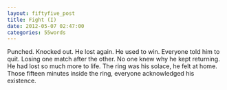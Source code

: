 ```yaml
---
layout: fiftyfive_post
title: Fight (I)
date: 2012-05-07 02:47:00
categories: 55words
---
```


Punched. Knocked out. He lost again. He used to win. Everyone told him to quit. Losing one match after the other. No one knew why he kept returning. He had lost so much more to life. The ring was his solace, he felt at home. Those fifteen minutes inside the ring, everyone acknowledged his existence.
